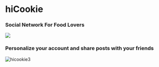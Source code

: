# hiCookie

### Social Network For Food Lovers
<a href="https://webdev19.dibris.unige.it/~S3606726/"><kbd><img src="https://user-images.githubusercontent.com/62540354/116425972-01b75780-a843-11eb-8318-037cc77749dd.PNG"></kbd></a>

### Personalize your account and share posts with your friends
![hicookie3](https://user-images.githubusercontent.com/62540354/116426225-375c4080-a843-11eb-9807-1c853449dc0b.png)

